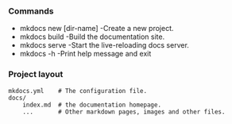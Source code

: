 ### Commands
<ul>    
    <li>mkdocs new [dir-name] -Create a new project.</li>
    <li>mkdocs build -Build the documentation site.</li>
    <li>mkdocs serve -Start the live-reloading docs server.</li>
    <li>mkdocs -h -Print help message and exit</li>
</ul>

### Project layout
    
    mkdocs.yml    # The configuration file.
    docs/
        index.md  # the documentation homepage.
        ...       # Other markdown pages, images and other files.
